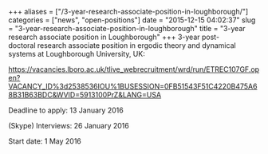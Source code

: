 +++
aliases = ["/3-year-research-associate-position-in-loughborough/"]
categories = ["news", "open-positions"]
date = "2015-12-15 04:02:37"
slug = "3-year-research-associate-position-in-loughborough"
title = "3-year research associate position in Loughborough"
+++
3-year post-doctoral research associate position in ergodic theory and
dynamical systems at Loughborough University, UK:

<https://vacancies.lboro.ac.uk/tlive_webrecruitment/wrd/run/ETREC107GF.open?VACANCY_ID%3d2538536IOU%1BUSESSION=0FB51543F51C4220B475A68B31B63BDC&WVID=5913100PrZ&LANG=USA>

Deadline to apply: <span tabindex="0" term="goog_461506471">13 January
2016</span>

(Skype) Interviews: <span tabindex="0" term="goog_461506472">26 January
2016</span>

Start date: <span tabindex="0" term="goog_461506473">1 May 2016</span>
